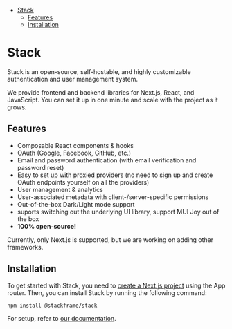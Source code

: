 <!-- START doctoc generated TOC please keep comment here to allow auto update -->
<!-- DON'T EDIT THIS SECTION, INSTEAD RE-RUN doctoc TO UPDATE -->

- [Stack](#stack)
  - [Features](#features)
  - [Installation](#installation)

<!-- END doctoc generated TOC please keep comment here to allow auto update -->

# Stack

Stack is an open-source, self-hostable, and highly customizable authentication and user management system.

We provide frontend and backend libraries for Next.js, React, and JavaScript. You can set it up in one minute and scale with the project as it grows.

## Features

- Composable React components & hooks
- OAuth (Google, Facebook, GitHub, etc.)
- Email and password authentication (with email verification and password reset)
- Easy to set up with proxied providers (no need to sign up and create OAuth endpoints yourself on all the providers)
- User management & analytics
- User-associated metadata with client-/server-specific permissions
- Out-of-the-box Dark/Light mode support
- suports switching out the underlying UI library, support MUI Joy out of the box
- **100% open-source!**

Currently, only Next.js is supported, but we are working on adding other frameworks.

## Installation

To get started with Stack, you need to [create a Next.js project](https://nextjs.org/docs/getting-started/installation) using the App router. Then, you can install Stack by running the following command:

```bash
npm install @stackframe/stack
```

For setup, refer to [our documentation](https://docs.stack-auth.com).
